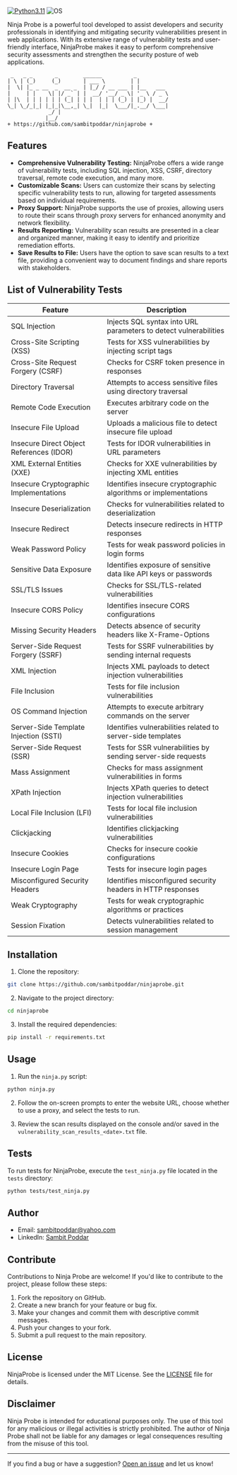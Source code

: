 [![Python3.11](https://img.shields.io/badge/Python-3.11-green.svg?style=flat-square)](https://www.python.org/downloads/release/python-2714/) 
![OS](https://img.shields.io/badge/Tested%20On-Linux%20|%20Windows%20|%20Android-yellowgreen.svg?style=flat-square)

Ninja Probe is a powerful tool developed to assist developers and security professionals in identifying and mitigating security vulnerabilities present in web applications. With its extensive range of vulnerability tests and user-friendly interface, NinjaProbe makes it easy to perform comprehensive security assessments and strengthen the security posture of web applications.

```
 _   _ _       _        ______          _          
| \ | (_)     (_)       | ___ \        | |         
|  \| |_ _ __  _  __ _  | |_/ / __ ___ | |__   ___ 
|     | |    \| |/ _` | |  __/ '__/ _ \| '_ \ / _ \
| |\  | | | | | | (_| | | |  | | | (_) | |_) |  __/
\_| \_/_|_| |_|_|\__,_| \_|  |_|  \___/|_.__/ \___|
             _/ |                                  
            |__/                                   
+ https://github.com/sambitpoddar/ninjaprobe +
```

## Features

- **Comprehensive Vulnerability Testing:** NinjaProbe offers a wide range of vulnerability tests, including SQL injection, XSS, CSRF, directory traversal, remote code execution, and many more.
- **Customizable Scans:** Users can customize their scans by selecting specific vulnerability tests to run, allowing for targeted assessments based on individual requirements.
- **Proxy Support:** NinjaProbe supports the use of proxies, allowing users to route their scans through proxy servers for enhanced anonymity and network flexibility.
- **Results Reporting:** Vulnerability scan results are presented in a clear and organized manner, making it easy to identify and prioritize remediation efforts.
- **Save Results to File:** Users have the option to save scan results to a text file, providing a convenient way to document findings and share reports with stakeholders.

## List of Vulnerability Tests

| Feature                                     | Description                                                     |
|---------------------------------------------|-----------------------------------------------------------------|
| SQL Injection                               | Injects SQL syntax into URL parameters to detect vulnerabilities |
| Cross-Site Scripting (XSS)                  | Tests for XSS vulnerabilities by injecting script tags          |
| Cross-Site Request Forgery (CSRF)           | Checks for CSRF token presence in responses                     |
| Directory Traversal                         | Attempts to access sensitive files using directory traversal    |
| Remote Code Execution                      | Executes arbitrary code on the server                            |
| Insecure File Upload                       | Uploads a malicious file to detect insecure file upload          |
| Insecure Direct Object References (IDOR)    | Tests for IDOR vulnerabilities in URL parameters                |
| XML External Entities (XXE)                | Checks for XXE vulnerabilities by injecting XML entities        |
| Insecure Cryptographic Implementations     | Identifies insecure cryptographic algorithms or implementations |
| Insecure Deserialization                   | Checks for vulnerabilities related to deserialization           |
| Insecure Redirect                          | Detects insecure redirects in HTTP responses                    |
| Weak Password Policy                       | Tests for weak password policies in login forms                  |
| Sensitive Data Exposure                    | Identifies exposure of sensitive data like API keys or passwords|
| SSL/TLS Issues                             | Checks for SSL/TLS-related vulnerabilities                       |
| Insecure CORS Policy                       | Identifies insecure CORS configurations                          |
| Missing Security Headers                   | Detects absence of security headers like X-Frame-Options         |
| Server-Side Request Forgery (SSRF)         | Tests for SSRF vulnerabilities by sending internal requests     |
| XML Injection                              | Injects XML payloads to detect injection vulnerabilities        |
| File Inclusion                             | Tests for file inclusion vulnerabilities                         |
| OS Command Injection                       | Attempts to execute arbitrary commands on the server            |
| Server-Side Template Injection (SSTI)      | Identifies vulnerabilities related to server-side templates      |
| Server-Side Request (SSR)                 | Tests for SSR vulnerabilities by sending server-side requests   |
| Mass Assignment                            | Checks for mass assignment vulnerabilities in forms              |
| XPath Injection                           | Injects XPath queries to detect injection vulnerabilities        |
| Local File Inclusion (LFI)                | Tests for local file inclusion vulnerabilities                   |
| Clickjacking                              | Identifies clickjacking vulnerabilities                          |
| Insecure Cookies                          | Checks for insecure cookie configurations                         |
| Insecure Login Page                      | Tests for insecure login pages                                    |
| Misconfigured Security Headers          | Identifies misconfigured security headers in HTTP responses       |
| Weak Cryptography                       | Tests for weak cryptographic algorithms or practices              |
| Session Fixation                       | Detects vulnerabilities related to session management             |

## Installation

1. Clone the repository:

```bash
git clone https://github.com/sambitpoddar/ninjaprobe.git
```

2. Navigate to the project directory:

```bash
cd ninjaprobe
```

3. Install the required dependencies:

```bash
pip install -r requirements.txt
```

## Usage

1. Run the `ninja.py` script:

```bash
python ninja.py
```

2. Follow the on-screen prompts to enter the website URL, choose whether to use a proxy, and select the tests to run.

3. Review the scan results displayed on the console and/or saved in the `vulnerability_scan_results_<date>.txt` file.

## Tests

To run tests for NinjaProbe, execute the `test_ninja.py` file located in the `tests` directory:

```bash
python tests/test_ninja.py
```
## Author
- Email: [sambitpoddar@yahoo.com](mailto:sambitpoddar@yahoo.com)
- LinkedIn: [Sambit Poddar](https://linkedin.com/in/sambitpoddar)

## Contribute

Contributions to Ninja Probe are welcome! If you'd like to contribute to the project, please follow these steps:

1. Fork the repository on GitHub.
2. Create a new branch for your feature or bug fix.
3. Make your changes and commit them with descriptive commit messages.
4. Push your changes to your fork.
5. Submit a pull request to the main repository.

## License

NinjaProbe is licensed under the MIT License. See the [LICENSE](LICENSE) file for details.

## Disclaimer

Ninja Probe is intended for educational purposes only. The use of this tool for any malicious or illegal activities is strictly prohibited. The author of Ninja Probe shall not be liable for any damages or legal consequences resulting from the misuse of this tool.

---

If you find a bug or have a suggestion? [Open an issue](https://github.com/sambitpoddar/ninjaprobe/issues) and let us know!
